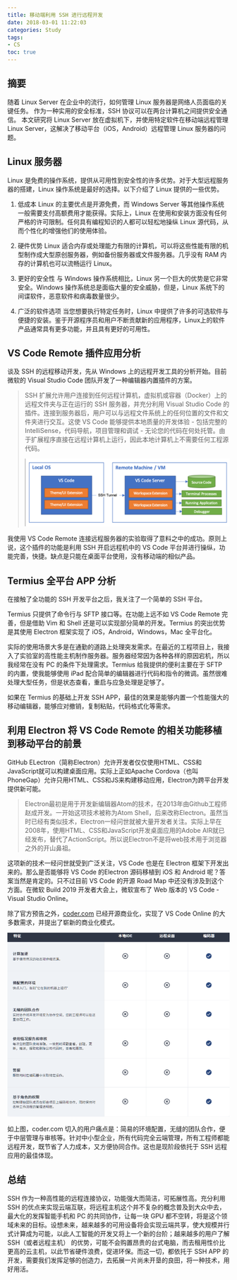 ```yaml
---
title: 移动端利用 SSH 进行远程开发
date: 2018-03-01 11:22:03
categories: Study
tags:
- CS
toc: true
---
```


## 摘要

随着 Linux Server 在企业中的流行，如何管理 Linux 服务器是网络人员面临的关键任务。 作为一种实用的安全标准，SSH 协议可以在两台计算机之间提供安全通信。 本文研究将 Linux Server 放在虚拟机下，并使用特定软件在移动端远程管理 Linux Server，这解决了移动平台（iOS，Android）远程管理 Linux 服务器的问题。

<!--more-->

## Linux 服务器

Linux 是免费的操作系统，提供从可用性到安全性的许多优势。对于大型远程服务器的搭建，Linux 操作系统是最好的选择。以下介绍了 Linux 提供的一些优势。

1. 低成本
   Linux 的主要优点是开源免费，而 Windows Server 等其他操作系统一般需要支付高额费用才能获得。实际上，Linux 在使用和安装方面没有任何严格的许可限制。任何具有编程知识的人都可以轻松地操纵 Linux 源代码，从而个性化的增强他们的使用体验。

2. 硬件优势
   Linux 适合内存或处理能力有限的计算机，可以将这些性能有限的机型制作成大型原创服务器，例如备份服务器或文件服务器。几乎没有 RAM 内存的计算机也可以流畅运行 Linux。

3. 更好的安全性
   与 Windows 操作系统相比，Linux 另一个巨大的优势是它非常安全。Windows 操作系统总是面临大量的安全威胁，但是，Linux 系统下的间谍软件，恶意软件和病毒数量很少。

4. 广泛的软件选项
   当您想要执行特定任务时，Linux 中提供了许多的可选软件与便捷的安装。鉴于开源程序员和用户不断贡献新的应用程序，Linux上的软件产品通常具有更多功能，并且具有更好的可用性。

## VS Code Remote 插件应用分析

谈及 SSH 的远程移动开发，先从 Windows 上的远程开发工具的分析开始。目前微软的 Visual Studio Code 团队开发了一种编辑器内置插件的方案。

> SSH 扩展允许用户连接到任何远程计算机，虚拟机或容器（Docker）上的远程文件夹与正在运行的 SSH 服务器，并充分利用 Visual Studio Code 的插件。连接到服务器后，用户可以与远程文件系统上的任何位置的文件和文件夹进行交互。这使 VS Code 能够提供本地质量的开发体验 - 包括完整的 IntelliSense，代码导航，项目管理和调试 - 无论您的代码在何处托管。由于扩展程序直接在远程计算机上运行，因此本地计算机上不需要任何工程源代码。
>
> ![](https://raw.githubusercontent.com/zolars/pic-bed/master/20191011004136.png)

我使用 VS Code Remote 连接远程服务器的实验取得了意料之中的成功。原则上说，这个插件的功能是利用 SSH 开启远程机中的 VS Code 平台并进行操纵，功能完善，快捷。缺点是只能在桌面平台使用，没有移动端的相似产品。



## Termius 全平台 APP 分析

在接触了全功能的 SSH 开发平台之后，我关注了一个简单的 SSH 平台。

Termius 只提供了命令行与 SFTP 接口等。在功能上远不如 VS Code Remote 完善，但是借助 Vim 和 Shell 还是可以实现部分简单的开发。Termius 的突出优势是其使用 Electron 框架实现了 iOS，Android，Windows，Mac 全平台化。

实际的使用场景大多是在通勤的道路上处理突发需求。在最近的工程项目上，我接入了实验室的高性能主机制作服务器。服务器经常因为各种各样的原因宕机，所以我经常在没有 PC 的条件下处理需求。Termius 给我提供的便利主要在于 SFTP 的内置，使我能够使用 iPad 配合简单的编辑器进行代码和指令的微调。虽然很难处理大型任务，但是状态查看，重启与应急处理是足够了。

如果在 Termius 的基础上开发 SSH APP，最佳的效果是能够内置一个性能强大的移动编辑器，能够应对撤销，复制粘贴，代码格式化等需求。

## 利用 Electron 将 VS Code Remote 的相关功能移植到移动平台的前景

GitHub ELectron（简称Electron）允许开发者仅仅使用HTML、CSS和JavaScript就可以构建桌面应用。实际上正如Apache Cordova（也叫PhoneGap）允许只用HTML、CSS和JS来构建移动应用，Electron为跨平台开发提供新可能。

> Electron最初是用于开发新编辑器Atom的技术，在2013年由Github工程师赵成开发。一开始这项技术被称为Atom Shell，后来改称Electron。虽然当时已经有类似技术，Electron一经问世就被大量开发者关注。实际上早在2008年，使用HTML、CSS和JavaScript开发桌面应用的Adobe AIR就已经发布，替代了ActionScript。所以说Electron不是将web技术用于浏览器之外的开山鼻祖。

这项新的技术一经问世就受到广泛关注，VS Code 也是在 Electron 框架下开发出来的。那么是否能够将 VS Code 的Electron 源码移植到 iOS 和 Android 呢？答案当然是肯定的。只不过目前 VS Code 的开源 Road Map 中还没有涉及到这个方面。在微软 Build 2019 开发者大会上，微软宣布了 Web 版本的 VS Code - Visual Studio Online。

除了官方预告之外，[coder.com](<https://coder.com/enterprise>) 已经开源商业化，实现了 VS Code Online 的大多数需求，并提出了崭新的商业化模式。

![coder.com的服务](https://raw.githubusercontent.com/zolars/pic-bed/master/20191011004031.png)

如上图，coder.com 切入的用户痛点是：简易的环境配置，无缝的团队合作，便于中层管理与审核等。针对中小型企业，所有代码完全云端管理，所有工程师都能远程开发，既节省了人力成本，又方便协同合作。这也是现阶段依托于 SSH 远程应用的最佳体现。

## 总结

SSH 作为一种高性能的远程连接协议，功能强大而简洁，可拓展性高。充分利用 SSH 的优点来实现云端互联，将远程主机这个并不复杂的概念普及到大众中去，最大化的发挥智能手机和 PC 的共同协作，让每一块 GPU 都不空转，将是这个领域未来的目标。设想未来，越来越多的可用设备将会实现云端共享，使大规模并行式计算成为可能，以此人工智能的开发又将上一个新的台阶；越来越多的用户了解 SSH（或者远程主机） 的优势，可能不会购置昂贵的台式电脑，而去租用性价比更高的云主机，以此节省硬件浪费，促进环保。而这一切，都依托于 SSH APP 的开发，需要我们发挥足够的创造力，去拓展一片尚未开垦的良田，将一种技术，用好用活。

